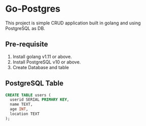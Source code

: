 # Go-Postgres

This project is simple CRUD application built in golang and using PostgreSQL as DB.

## Pre-requisite
1. Install golang v1.11 or above.
2. Install PostgreSQL v10 or above.
3. Create Database and table
  
## PostgreSQL Table

```sql
CREATE TABLE users (
  userid SERIAL PRIMARY KEY,
  name TEXT,
  age INT,
  location TEXT
);
```
